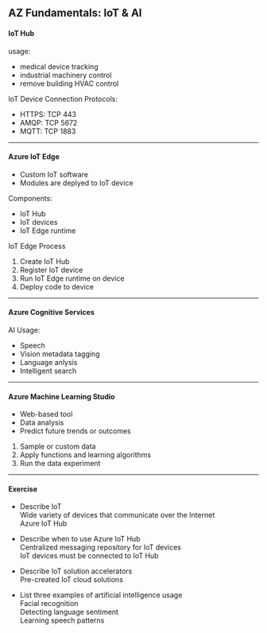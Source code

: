 
  
AZ Fundamentals: IoT & AI
----
####  IoT Hub
usage:
- medical device tracking
- industrial machinery control
- remove building HVAC control

IoT Device Connection Protocols:
- HTTPS: TCP 443
- AMQP: TCP 5672
- MQTT: TCP 1883

 ----
####  Azure IoT Edge
- Custom IoT software
- Modules are deplyed to IoT device

Components:
- IoT Hub
- IoT devices
- IoT Edge runtime

IoT Edge Process
1. Create IoT Hub
2. Register IoT device
3. Run IoT Edge runtime on device
4. Deploy code to device

 ----
####  Azure Cognitive Services
AI Usage:
- Speech
- Vision metadata tagging
- Language anlysis
- Intelligent search

 ----
####  Azure Machine Learning Studio
- Web-based tool
- Data analysis
- Predict future trends or outcomes

1. Sample or custom data
2. Apply functions and learning algorithms
3. Run the data experiment

 ----
####  Exercise
- Describe IoT  
Wide variety of devices that communicate over the Internet  
Azure IoT Hub  

- Describe when to use Azure IoT Hub  
Centralized messaging repository for IoT devices   
IoT devices must be connected to IoT Hub  
- Describe IoT solution accelerators  
Pre-created IoT cloud solutions  
- List three examples of artificial intelligence usage  
Facial recognition    
Detecting language sentiment  
Learning speech patterns  

